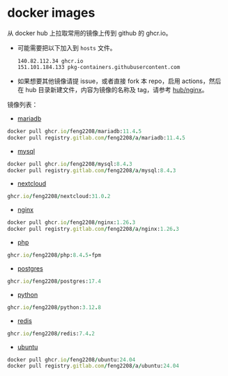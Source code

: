# docker images
从 docker hub 上拉取常用的镜像上传到 github 的 ghcr.io。

- 可能需要把以下加入到 `hosts` 文件。
  ```
  140.82.112.34 ghcr.io
  151.101.184.133 pkg-containers.githubusercontent.com
  ```
- 如果想要其他镜像请提 issue，或者直接 fork 本 repo，启用 actions，然后在 hub 目录新建文件，内容为镜像的名称及 tag，请参考 [hub/nginx](https://github.com/feng2208/docker-images/blob/main/hub/nginx)。

镜像列表：
- [mariadb](https://github.com/feng2208/docker-images/pkgs/container/mariadb)
```ruby
docker pull ghcr.io/feng2208/mariadb:11.4.5
docker pull registry.gitlab.com/feng2208/a/mariadb:11.4.5
```

- [mysql](https://github.com/feng2208/docker-images/pkgs/container/mysql)
```ruby
docker pull ghcr.io/feng2208/mysql:8.4.3
docker pull registry.gitlab.com/feng2208/a/mysql:8.4.3
```

- [nextcloud](https://github.com/feng2208/docker-images/pkgs/container/nextcloud)
```ruby
ghcr.io/feng2208/nextcloud:31.0.2
```

- [nginx](https://github.com/feng2208/docker-images/pkgs/container/nginx)
```ruby
docker pull ghcr.io/feng2208/nginx:1.26.3
docker pull registry.gitlab.com/feng2208/a/nginx:1.26.3
```

- [php](https://github.com/feng2208/docker-images/pkgs/container/php)
```ruby
ghcr.io/feng2208/php:8.4.5-fpm
```

- [postgres](https://github.com/feng2208/docker-images/pkgs/container/postgres)
```ruby
ghcr.io/feng2208/postgres:17.4
```

- [python](https://github.com/feng2208/docker-images/pkgs/container/python)
```ruby
ghcr.io/feng2208/python:3.12.8
```

- [redis](https://github.com/feng2208/docker-images/pkgs/container/redis)
```ruby
ghcr.io/feng2208/redis:7.4.2
```

- [ubuntu](https://github.com/feng2208/docker-images/pkgs/container/ubuntu)
```ruby
docker pull ghcr.io/feng2208/ubuntu:24.04
docker pull registry.gitlab.com/feng2208/a/ubuntu:24.04
```

